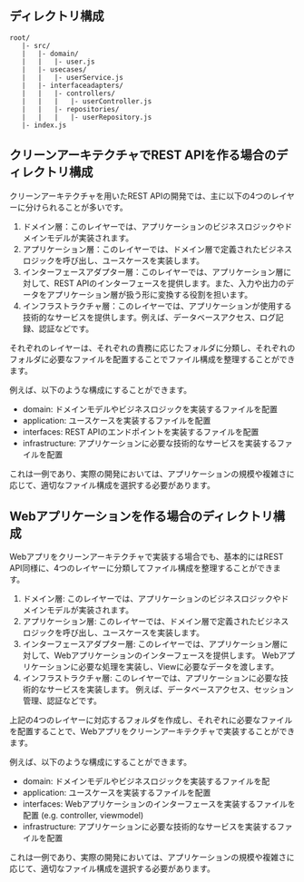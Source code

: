 
## ディレクトリ構成

```
root/
   |- src/
   |   |- domain/
   |   |   |- user.js
   |   |- usecases/
   |   |   |- userService.js
   |   |- interfaceadapters/
   |   |   |- controllers/
   |   |   |   |- userController.js
   |   |   |- repositories/
   |   |   |   |- userRepository.js
   |- index.js
```


## クリーンアーキテクチャでREST APIを作る場合のディレクトリ構成

クリーンアーキテクチャを用いたREST APIの開発では、主に以下の4つのレイヤーに分けられることが多いです。  
  
1. ドメイン層：このレイヤーでは、アプリケーションのビジネスロジックやドメインモデルが実装されます。
2. アプリケーション層：このレイヤーでは、ドメイン層で定義されたビジネスロジックを呼び出し、ユースケースを実装します。
3. インターフェースアダプター層：このレイヤーでは、アプリケーション層に対して、REST APIのインターフェースを提供します。また、入力や出力のデータをアプリケーション層が扱う形に変換する役割を担います。
4. インフラストラクチャ層：このレイヤーでは、アプリケーションが使用する技術的なサービスを提供します。例えば、データベースアクセス、ログ記録、認証などです。
  
それぞれのレイヤーは、それぞれの責務に応じたフォルダに分類し、それぞれのフォルダに必要なファイルを配置することでファイル構成を整理することができます。  
  
例えば、以下のような構成にすることができます。  
  
- domain: ドメインモデルやビジネスロジックを実装するファイルを配置
- application: ユースケースを実装するファイルを配置
- interfaces: REST APIのエンドポイントを実装するファイルを配置
- infrastructure: アプリケーションに必要な技術的なサービスを実装するファイルを配置
  
これは一例であり、実際の開発においては、アプリケーションの規模や複雑さに応じて、適切なファイル構成を選択する必要があります。

## Webアプリケーションを作る場合のディレクトリ構成

Webアプリをクリーンアーキテクチャで実装する場合でも、基本的にはREST API同様に、4つのレイヤーに分類してファイル構成を整理することができます。  
  
1. ドメイン層: このレイヤーでは、アプリケーションのビジネスロジックやドメインモデルが実装されます。
2. アプリケーション層: このレイヤーでは、ドメイン層で定義されたビジネスロジックを呼び出し、ユースケースを実装します。
3. インターフェースアダプター層: このレイヤーでは、アプリケーション層に対して、Webアプリケーションのインターフェースを提供します。 Webアプリケーションに必要な処理を実装し、Viewに必要なデータを渡します。
4. インフラストラクチャ層: このレイヤーでは、アプリケーションに必要な技術的なサービスを実装します。 例えば、データベースアクセス、セッション管理、認証などです。
  
上記の4つのレイヤーに対応するフォルダを作成し、それぞれに必要なファイルを配置することで、Webアプリをクリーンアーキテクチャで実装することができます。  
  
例えば、以下のような構成にすることができます。  
  
- domain: ドメインモデルやビジネスロジックを実装するファイルを配
- application: ユースケースを実装するファイルを配置
- interfaces: Webアプリケーションのインターフェースを実装するファイルを配置 (e.g. controller, viewmodel)
- infrastructure: アプリケーションに必要な技術的なサービスを実装するファイルを配置
  
これは一例であり、実際の開発においては、アプリケーションの規模や複雑さに応じて、適切なファイル構成を選択する必要があります。